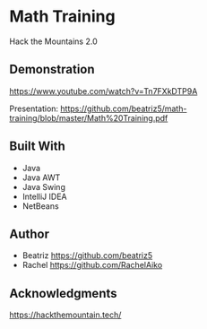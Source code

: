 # Math Training
Hack the Mountains 2.0

## Demonstration

https://www.youtube.com/watch?v=Tn7FXkDTP9A

Presentation: https://github.com/beatriz5/math-training/blob/master/Math%20Training.pdf

## Built With

* Java
* Java AWT
* Java Swing
* IntelliJ IDEA
* NetBeans

## Author

* Beatriz https://github.com/beatriz5
* Rachel https://github.com/RachelAiko

## Acknowledgments

https://hackthemountain.tech/



